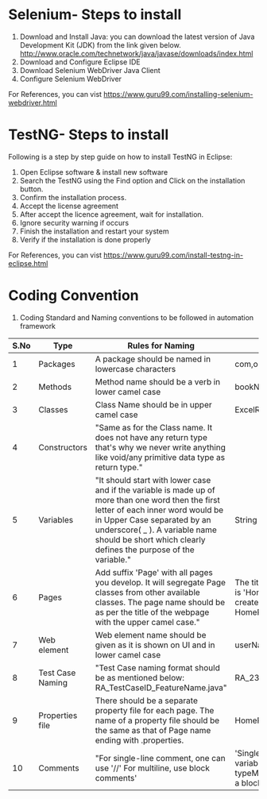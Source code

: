 # Selenium- Steps to install

1. Download and Install Java: you can download the latest version of Java Development Kit (JDK) from the link given below.
http://www.oracle.com/technetwork/java/javase/downloads/index.html
2. Download and Configure Eclipse IDE
3. Download Selenium WebDriver Java Client
4. Configure Selenium WebDriver

For References, you can vist https://www.guru99.com/installing-selenium-webdriver.html

# TestNG- Steps to install

Following is a step by step guide on how to install TestNG in Eclipse:
1. Open Eclipse software & install new software
2. Search the TestNG using the Find option and Click on the installation button.
3. Confirm the installation process.
4. Accept the license agreement
5. After accept the licence agreement, wait for installation.
6. Ignore security warning if occurs
7. Finish the installation and restart your system
8. Verify if the installation is done properly

For References, you can vist https://www.guru99.com/install-testng-in-eclipse.html

# Coding Convention

1. Coding Standard and Naming conventions to be followed in automation framework

|S.No|Type|Rules for Naming|Examples|
| --------------- | --------------- | --------------- | --------------- |
|1|Packages|A package should be named in lowercase characters|com,org,testcase|
|2|Methods|Method name should be a verb in lower camel case|bookNowOldUser()|
|3|Classes|Class Name should be in upper camel case|ExcelReader|
|4|Constructors|"Same as for the Class name. It does not have any return type that's why we never write anything like void/any primitive data type as return type."|
|5|Variables|"It should start with lower case and if the variable is made up of more than one word then the first letter of each inner word would be in Upper Case separated by an underscore( _ ). A variable name should be short which clearly defines the purpose of the variable."|String rider_First_Name;|
|6|Pages|Add suffix 'Page' with all pages you develop. It will segregate Page classes from other available classes. The page name should be as per the title of the webpage with the upper camel case."|The title of the home page is 'Home'. You should create a page as HomePage.java.|
|7|Web element|Web element name should be given as it is shown on UI and in lower camel case|userName field|
|8|Test Case Naming|"Test Case naming format should be as mentioned below: RA_TestCaseID_FeatureName.java"|RA_2341_Create_Ride.java|
|9|Properties file|There should be a separate property file for each page. The name of a property file should be the same as that of Page name ending with .properties.|HomePage.properties|
|10|Comments|"For single-line comment, one can use '//' For multiline, use block comments'|'Single line: //this is one variable of integer typeMultiline: /* * Here is a block comment. */'|
